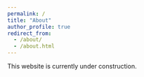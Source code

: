 ```yaml
---
permalink: /
title: "About"
author_profile: true
redirect_from: 
  - /about/
  - /about.html
---
```


This website is currently under construction.

